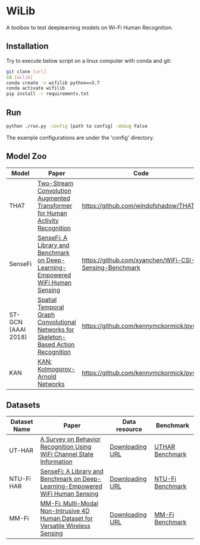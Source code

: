 # WiLib

A toolbox to test deeplearning models on Wi-Fi Human Recognition.

## Installation

Try to execute below script on a linux computer with conda and git:

```bash
git clone [url]
cd [wilib]
conda create -n wifilib python==3.7
conda activate wifilib
pip install -r requirements.txt
```

## Run

```bash
python ./run.py -config [path to config] -debug False
```

The example configurations are under the 'config' directory.

## Model Zoo

<table>
    <thead>
    <tr>
        <th>Model</th>
        <th>Paper</th>
        <th>Code</th>
    </tr>
    </thead>
    <tbody>
    <tr>
        <td>THAT</td>
        <td>
            <a href="https://ojs.aaai.org/index.php/AAAI/article/view/16103">
                Two-Stream Convolution Augmented Transformer for Human Activity Recognition</a>
        </td>
        <td><a href="https://github.com/windofshadow/THAT">
            https://github.com/windofshadow/THAT</a></td>
    </tr>
    <tr>
        <td>SenseFi</td>
        <td><a href="https://arxiv.org/abs/2207.07859">
            SenseFi: A Library and Benchmark on Deep-Learning-Empowered WiFi Human Sensing</a></td>
        <td><a href="https://github.com/xyanchen/WiFi-CSI-Sensing-Benchmark">https://github.com/xyanchen/WiFi-CSI-Sensing-Benchmark</a>
        </td>
    </tr>
    <tr>
        <td>ST-GCN (AAAI 2018)</td>
        <td><a href="https://arxiv.org/abs/1801.07455">
            Spatial Temporal Graph Convolutional Networks for Skeleton-Based Action Recognition</a></td>
        <td><a href="https://github.com/kennymckormick/pyskl">https://github.com/kennymckormick/pyskl</a></td>
    </tr>
    <tr>
        <td>KAN</td>
        <td><a href="https://arxiv.org/abs/2404.19756">
            KAN: Kolmogorov-Arnold Networks</a></td>
        <td><a href="https://github.com/kennymckormick/pyskl">https://github.com/kennymckormick/pyskl</a></td>
    </tr>
    </tbody>
</table>

## Datasets

<table>
    <thead>
    <tr>
        <th>Dataset Name</th>
        <th>Paper</th>
        <th>Data resource</th>
        <th>Benchmark</th>
    </tr>
    </thead>
    <tbody>
    <tr>
        <td>UT-HAR</td>
        <td><a href="https://ieeexplore.ieee.org/document/8067693">A Survey on Behavior Recognition Using WiFi Channel State Information</a></td>
        <td><a href="https://drive.google.com/drive/folders/1R0R8SlVbLI1iUFQCzh_mH90H_4CW2iwt">Downloading URL</a></td>
         <td><a href="https://github.com/Kuroshika/WiLib/blob/master/doc/benchmark/UTHAR.md"> UTHAR Benchmark</a></td>
</tr>
<tr>
        <td>NTU-Fi HAR</td>
        <td><a href="https://arxiv.org/abs/2207.07859">
            SenseFi: A Library and Benchmark on Deep-Learning-Empowered WiFi Human Sensing</a></td>
        <td><a href="https://drive.google.com/drive/folders/1R0R8SlVbLI1iUFQCzh_mH90H_4CW2iwt">Downloading URL</a></td>
    <td><a href="https://github.com/Kuroshika/WiLib/blob/master/doc/benchmark/NTU-Fi.md"> NTU-Fi Benchmark</a></td>
</tr>
<tr>
        <td>MM-Fi</td>
        <td><a href="https://arxiv.org/abs/2305.10345">
            MM-Fi: Multi-Modal Non-Intrusive 4D Human Dataset for Versatile Wireless Sensing</a></td>
        <td><a href="https://github.com/ybhbingo/MMFi_dataset">Downloading URL</a></td>
<td><a href="https://github.com/Kuroshika/WiLib/blob/master/doc/benchmark/MM-Fi.md"> MM-Fi Benchmark</a></td>
</tr>
    </tbody>
</table>
